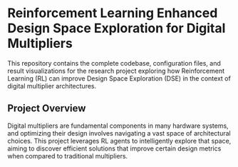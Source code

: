 # Reinforcement Learning Enhanced Design Space Exploration for Digital Multipliers
This repository contains the complete codebase, configuration files, and result visualizations for the research project exploring how Reinforcement Learning (RL) can improve Design Space Exploration (DSE) in the context of digital multiplier architectures.
## Project Overview
Digital multipliers are fundamental components in many hardware systems, and optimizing their design involves navigating a vast space of architectural choices. This project leverages RL agents to intelligently explore that space, aiming to discover efficient solutions that improve certain design metrics when compared to traditional multipliers.
